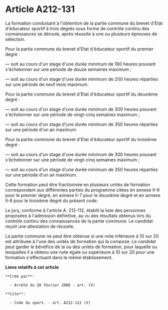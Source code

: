 # Article A212-131

La formation conduisant à l'obtention de la partie commune du brevet d'Etat d'éducateur sportif à trois degrés sous forme de
contrôle continu des connaissances se déroule, après réussite à une ou plusieurs épreuves de sélection. 

Pour la partie commune du brevet d'Etat d'éducateur sportif du premier degré : 

― soit au cours d'un stage d'une durée minimum de 160 heures pouvant s'échelonner sur une période de douze semaines
maximum ; 

― soit au cours d'un stage d'une durée minimum de 200 heures réparties sur une période de neuf mois maximum. 

Pour la partie commune du brevet d'Etat d'éducateur sportif du deuxième degré : 

― soit au cours d'un stage d'une durée minimum de 300 heures pouvant s'échelonner sur une période de vingt-cinq semaines
maximum ; 

― soit au cours d'un stage d'une durée minimum de 350 heures réparties sur une période d'un an maximum. 

Pour la partie commune du brevet d'Etat d'éducateur sportif du troisième degré : 

― soit au cours d'un stage d'une durée minimum de 300 heures pouvant s'échelonner sur une période de vingt-cinq semaines
maximum ; 

― soit au cours d'un stage d'une durée minimum de 350 heures réparties sur une période d'un an maximum. 

Cette formation peut être fractionnée en plusieurs unités de formation correspondant aux différentes parties du programme
citées en annexe II-6 pour le premier degré, en annexe II-7 pour le deuxième degré et en annexe II-8 pour le troisième degré
du présent code. 

Le jury, conforme à l'article A. 212-112, établit la liste des personnes proposées à l'admission définitive, au vu des
résultats obtenus lors du contrôle continu des connaissances de la partie commune. Le candidat reçoit une attestation de
réussite. 

La partie commune ne peut être obtenue si une note inférieure à 10 sur 20 est attribuée à l'une des unités de formation qui
la compose. Le candidat peut garder le bénéfice de la ou des unités de formation, pour laquelle ou lesquelles il a obtenu une
note égale ou supérieure à 10 sur 20 pour une formation s'effectuant dans le même établissement.

**Liens relatifs à cet article**

	**Créé par**:

	  - Arrêté du 28 février 2008 - art. (V)

	**Cite**:

	  - Code du sport. - art. A212-112 (V)
